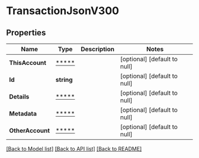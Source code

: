 # TransactionJsonV300

## Properties
Name | Type | Description | Notes
------------ | ------------- | ------------- | -------------
**ThisAccount** | [*****](.md) |  | [optional] [default to null]
**Id** | **string** |  | [optional] [default to null]
**Details** | [*****](.md) |  | [optional] [default to null]
**Metadata** | [*****](.md) |  | [optional] [default to null]
**OtherAccount** | [*****](.md) |  | [optional] [default to null]

[[Back to Model list]](../README.md#documentation-for-models) [[Back to API list]](../README.md#documentation-for-api-endpoints) [[Back to README]](../README.md)

